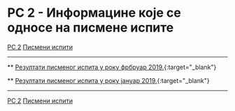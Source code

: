 # РС 2 - Информацине које се односе на писмене испите

[РС 2](../../README.md) [Писмени испити](../README.md)

---

** [Резултати писменог испита у року фрбруар 2019.](./Rezultati.februar2019.pdf){:target="_blank"}

** [Резултати писменог испита у року јануар 2019.](./Rezultati.januar2019.pdf){:target="_blank"}

---

[РС 2](../../README.md) [Писмени испити](../README.md)
